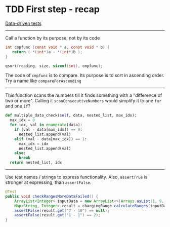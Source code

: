 # TDD First step - recap

[Data-driven tests](https://github.com/clean-code-craft-tcq-7/tdd-buckets-omprakashs855/blob/f63148ecf5b817958e2b956a79b2234b9a4c9edf/inc/test_case.json)

---

Call a function by its purpose, not by its code

```c
int cmpfunc (const void * a, const void * b) {
   return ( *(int*)a - *(int*)b );
}

qsort(reading, size, sizeof(int), cmpfunc);
```

The code of `cmpfunc` is to compare. Its purpose is to sort in ascending order.
Try a name like `compareForAscending`

---

This function scans the numbers till it finds something with a "difference of two or more".
Calling it `scanConsecutiveNumbers` would simplify it to one `for` and one `if`?

```python
def multiple_data_check(self, data, nested_list, max_idx):
  max_idx = 0
  for idx, val in enumerate(data):
    if (val - data[max_idx]) == 0:
      nested_list.append(val)
    elif (val - data[max_idx]) == 1:
      max_idx = idx
      nested_list.append(val)
    else:
      break
  return nested_list, idx
```

---

Use test names / strings to express functionality. Also, `assertTrue` is stronger at expressing, than `assertFalse`.

```java
@Test
public void checkRangesMoreDataFailed() {
    ArrayList<Integer> inputData = new ArrayList<>(Arrays.asList(1, 9, 6, 7, 8, 9, 10, 11));
    Map<String, Integer> result = chargingRange.calculateRanges(inputData);
    assertFalse(result.get("7 - 10") == null);
    assertFalse(result.get("1 - 1") == 2);
}
```
